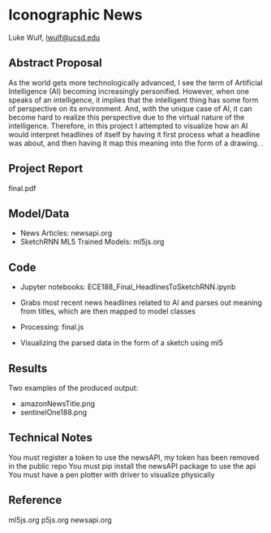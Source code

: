 # Iconographic News

Luke Wulf, lwulf@ucsd.edu

## Abstract Proposal

  As the world gets more technologically advanced, I see the term of Artificial Intelligence (AI) becoming increasingly personified.  However, when one speaks of an intelligence, it implies that the intelligent thing has some form of perspective on its environment.  And, with the unique case of AI, it can become hard to realize this perspective due to the virtual nature of the intelligence.  Therefore, in this project I attempted to visualize how an AI would interpret headlines of itself by having it first process what a headline was about, and then having it map this meaning into the form of a drawing.
.

## Project Report

final.pdf

## Model/Data

- News Articles: newsapi.org
- SketchRNN ML5 Trained Models: ml5js.org

## Code

- Jupyter notebooks: ECE188_Final_HeadlinesToSketchRNN.ipynb
-  Grabs most recent news headlines related to AI and parses out meaning from titles, which are then mapped to model classes

- Processing: final.js
-  Visualizing the parsed data in the form of a sketch using ml5

## Results

Two examples of the produced output:
- amazonNewsTitle.png
- sentinelOne188.png


## Technical Notes

You must register a token to use the newsAPI, my token has been removed in the public repo
You must pip install the newsAPI package to use the api
You must have a pen plotter with driver to visualize physically

## Reference

ml5js.org
p5js.org
newsapi.org
